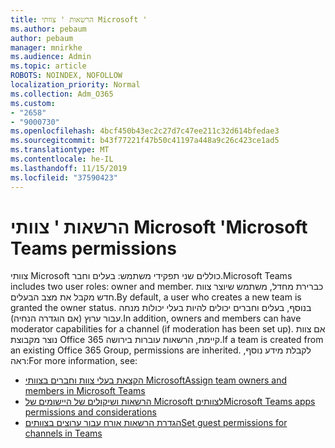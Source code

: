 ```yaml
---
title: הרשאות ' צוותי Microsoft '
ms.author: pebaum
author: pebaum
manager: mnirkhe
ms.audience: Admin
ms.topic: article
ROBOTS: NOINDEX, NOFOLLOW
localization_priority: Normal
ms.collection: Adm_O365
ms.custom:
- "2658"
- "9000730"
ms.openlocfilehash: 4bcf450b43ec2c27d7c47ee211c32d614bfedae3
ms.sourcegitcommit: b43f77221f47b50c41197a448a9c26c423ce1ad5
ms.translationtype: MT
ms.contentlocale: he-IL
ms.lasthandoff: 11/15/2019
ms.locfileid: "37590423"
---
```

# <a name="microsoft-teams-permissions"></a><span data-ttu-id="73a19-102">הרשאות ' צוותי Microsoft '</span><span class="sxs-lookup"><span data-stu-id="73a19-102">Microsoft Teams permissions</span></span>

<span data-ttu-id="73a19-103">צוותי Microsoft כוללים שני תפקידי משתמש: בעלים וחבר.</span><span class="sxs-lookup"><span data-stu-id="73a19-103">Microsoft Teams includes two user roles: owner and member.</span></span> <span data-ttu-id="73a19-104">כברירת מחדל, משתמש שיוצר צוות חדש מקבל את מצב הבעלים.</span><span class="sxs-lookup"><span data-stu-id="73a19-104">By default, a user who creates a new team is granted the owner status.</span></span> <span data-ttu-id="73a19-105">בנוסף, בעלים וחברים יכולים להיות בעלי יכולות מנחה עבור ערוץ (אם הוגדרה הנחיה).</span><span class="sxs-lookup"><span data-stu-id="73a19-105">In addition, owners and members can have moderator capabilities for a channel (if moderation has been set up).</span></span> <span data-ttu-id="73a19-106">אם צוות נוצר מקבוצת Office 365 קיימת, הרשאות עוברות בירושה.</span><span class="sxs-lookup"><span data-stu-id="73a19-106">If a team is created from an existing Office 365 Group, permissions are inherited.</span></span> <span data-ttu-id="73a19-107">לקבלת מידע נוסף, ראה:</span><span class="sxs-lookup"><span data-stu-id="73a19-107">For more information, see:</span></span>

- [<span data-ttu-id="73a19-108">הקצאת בעלי צוות וחברים בצוותי Microsoft</span><span class="sxs-lookup"><span data-stu-id="73a19-108">Assign team owners and members in Microsoft Teams</span></span>](https://docs.microsoft.com/microsoftteams/assign-roles-permissions)
- [<span data-ttu-id="73a19-109">הרשאות ושיקולים של היישומים של Microsoft לצוותים</span><span class="sxs-lookup"><span data-stu-id="73a19-109">Microsoft Teams apps permissions and considerations</span></span>](https://docs.microsoft.com/microsoftteams/app-permissions)
- [<span data-ttu-id="73a19-110">הגדרת הרשאות אורח עבור ערוצים בצוותים</span><span class="sxs-lookup"><span data-stu-id="73a19-110">Set guest permissions for channels in Teams</span></span>](https://support.office.com/article/4756c468-2746-4bfd-a582-736d55fcc169)

